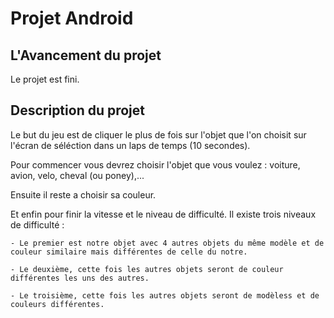 # Projet Android
## L'Avancement du projet 

  Le projet est fini.
  
## Description du projet
  
  Le but du jeu est de cliquer le plus de fois sur l'objet que l'on choisit sur l'écran de séléction dans un laps de temps (10 secondes).
  
  Pour commencer vous devrez choisir l'objet que vous voulez : voiture, avion, velo, cheval (ou poney),...
  
  Ensuite il reste a choisir sa couleur.
  
  Et enfin pour finir la vitesse et le niveau de difficulté. Il existe trois niveaux de difficulté : 
  
    - Le premier est notre objet avec 4 autres objets du même modèle et de couleur similaire mais différentes de celle du notre.
    
    - Le deuxième, cette fois les autres objets seront de couleur différentes les uns des autres.
    
    - Le troisième, cette fois les autres objets seront de modèless et de couleurs différentes.
    
